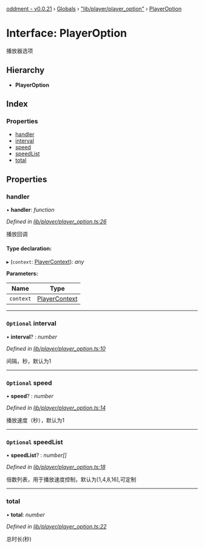 [oddment - v0.0.21](../README.md) › [Globals](../globals.md) › ["lib/player/player_option"](../modules/_lib_player_player_option_.md) › [PlayerOption](_lib_player_player_option_.playeroption.md)

# Interface: PlayerOption

播放器选项

## Hierarchy

* **PlayerOption**

## Index

### Properties

* [handler](_lib_player_player_option_.playeroption.md#handler)
* [interval](_lib_player_player_option_.playeroption.md#optional-interval)
* [speed](_lib_player_player_option_.playeroption.md#optional-speed)
* [speedList](_lib_player_player_option_.playeroption.md#optional-speedlist)
* [total](_lib_player_player_option_.playeroption.md#total)

## Properties

###  handler

• **handler**: *function*

*Defined in [lib/player/player_option.ts:26](https://github.com/youkaisteve/oddment/blob/c22ae1e/lib/player/player_option.ts#L26)*

播放回调

#### Type declaration:

▸ (`context`: [PlayerContext](_lib_player_context_.playercontext.md)): *any*

**Parameters:**

Name | Type |
------ | ------ |
`context` | [PlayerContext](_lib_player_context_.playercontext.md) |

___

### `Optional` interval

• **interval**? : *number*

*Defined in [lib/player/player_option.ts:10](https://github.com/youkaisteve/oddment/blob/c22ae1e/lib/player/player_option.ts#L10)*

间隔，秒，默认为1

___

### `Optional` speed

• **speed**? : *number*

*Defined in [lib/player/player_option.ts:14](https://github.com/youkaisteve/oddment/blob/c22ae1e/lib/player/player_option.ts#L14)*

播放速度（秒），默认为1

___

### `Optional` speedList

• **speedList**? : *number[]*

*Defined in [lib/player/player_option.ts:18](https://github.com/youkaisteve/oddment/blob/c22ae1e/lib/player/player_option.ts#L18)*

倍数列表，用于播放速度控制，默认为[1,4,8,16],可定制

___

###  total

• **total**: *number*

*Defined in [lib/player/player_option.ts:22](https://github.com/youkaisteve/oddment/blob/c22ae1e/lib/player/player_option.ts#L22)*

总时长(秒)
